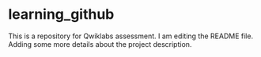 # learning_github
This is a repository for Qwiklabs assessment.
I am editing the README file. Adding some more details about the project description.

